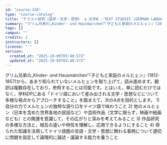 ```yaml
---
id: "course:336"
type: "course-catalog"
title: "テクスト研究（語学・文学・思想） a_文学B ／TEXT STUDIES (GERMAN LANGUAGE, LITERATURE AND THOUGHT) a"
summary: "グリム兄弟の„Kinder- und Hausmärchen“『子どもと家庭のメルヒェン』(1812-1857)から，あまり知られていないメルヒェンを取り上げて，読み進めます。翻訳は複数存在しており，参照することは可能です。とはいえ，単に読…"
tags: []
campus: ""
credits: 2
instructors: []
license: " "
version:
  created_at: "2025-10-09T03:48:57Z"
  updated_at: "2025-10-09T03:48:57Z"
---
```


グリム兄弟の„Kinder- und Hausmärchen“『子どもと家庭のメルヒェン』(1812-1857)から，あまり知られていないメルヒェンを取り上げて，読み進めます。翻訳は複数存在しており，参照することは可能です。とはいえ，単に読むだけではなく，学科DPにある「ドイツ語において産み出される文学・思想などについて多様な視点からアプローチすること」を踏まえて，次の4点を目的とします。 1) 自分の力でメルヒェンの独特な語り口をドイツ語で味わうこと 2) 他のメルヒェン（日本を含めた世界各地の民話など）や芸術作品（文学に限らず，映画や絵画なども）との関連を意識して，その広がりと深みを考えてみること 3) 作品研究の多様な方法と，相互の違いや特性を理解し，応用できるようにすること 4) 得られた知識を活用してドイツ語圏の言語・文学・思想に関わる事柄について適切に問題を設定して論理的に論述・議論する能力を養うこと
